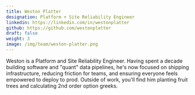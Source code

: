 ```yaml
---
title: Weston Platter
designation: Platform + Site Reliability Engineer
linkedin: https://linkedin.com/in/westonplatter
github: https://github.com/westonplatter
draft: false
weight: 3
image: /img/team/weston-platter.png
---
```


Weston is a Platform and Site Reliability Engineer. Having spent a decade building software and "quant" data pipelines, he's now focused on shipping infrastructure, reducing friction for teams, and ensuring everyone feels empowered to deploy to prod. Outside of work, you'll find him planting fruit trees and calculating 2nd order option greeks.